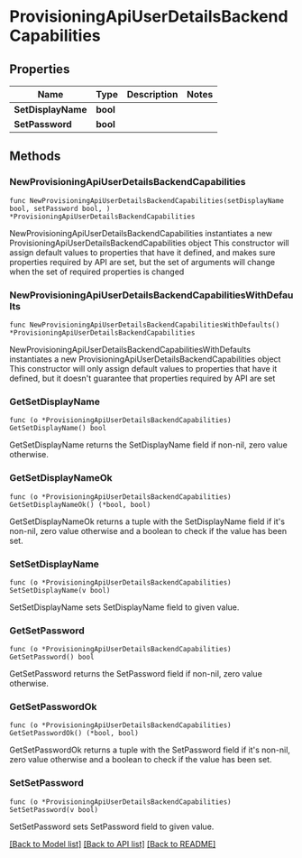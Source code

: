 # ProvisioningApiUserDetailsBackendCapabilities

## Properties

Name | Type | Description | Notes
------------ | ------------- | ------------- | -------------
**SetDisplayName** | **bool** |  | 
**SetPassword** | **bool** |  | 

## Methods

### NewProvisioningApiUserDetailsBackendCapabilities

`func NewProvisioningApiUserDetailsBackendCapabilities(setDisplayName bool, setPassword bool, ) *ProvisioningApiUserDetailsBackendCapabilities`

NewProvisioningApiUserDetailsBackendCapabilities instantiates a new ProvisioningApiUserDetailsBackendCapabilities object
This constructor will assign default values to properties that have it defined,
and makes sure properties required by API are set, but the set of arguments
will change when the set of required properties is changed

### NewProvisioningApiUserDetailsBackendCapabilitiesWithDefaults

`func NewProvisioningApiUserDetailsBackendCapabilitiesWithDefaults() *ProvisioningApiUserDetailsBackendCapabilities`

NewProvisioningApiUserDetailsBackendCapabilitiesWithDefaults instantiates a new ProvisioningApiUserDetailsBackendCapabilities object
This constructor will only assign default values to properties that have it defined,
but it doesn't guarantee that properties required by API are set

### GetSetDisplayName

`func (o *ProvisioningApiUserDetailsBackendCapabilities) GetSetDisplayName() bool`

GetSetDisplayName returns the SetDisplayName field if non-nil, zero value otherwise.

### GetSetDisplayNameOk

`func (o *ProvisioningApiUserDetailsBackendCapabilities) GetSetDisplayNameOk() (*bool, bool)`

GetSetDisplayNameOk returns a tuple with the SetDisplayName field if it's non-nil, zero value otherwise
and a boolean to check if the value has been set.

### SetSetDisplayName

`func (o *ProvisioningApiUserDetailsBackendCapabilities) SetSetDisplayName(v bool)`

SetSetDisplayName sets SetDisplayName field to given value.


### GetSetPassword

`func (o *ProvisioningApiUserDetailsBackendCapabilities) GetSetPassword() bool`

GetSetPassword returns the SetPassword field if non-nil, zero value otherwise.

### GetSetPasswordOk

`func (o *ProvisioningApiUserDetailsBackendCapabilities) GetSetPasswordOk() (*bool, bool)`

GetSetPasswordOk returns a tuple with the SetPassword field if it's non-nil, zero value otherwise
and a boolean to check if the value has been set.

### SetSetPassword

`func (o *ProvisioningApiUserDetailsBackendCapabilities) SetSetPassword(v bool)`

SetSetPassword sets SetPassword field to given value.



[[Back to Model list]](../README.md#documentation-for-models) [[Back to API list]](../README.md#documentation-for-api-endpoints) [[Back to README]](../README.md)


